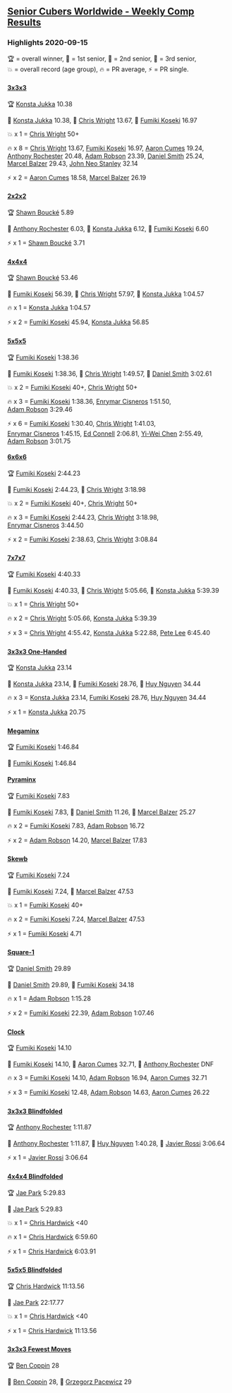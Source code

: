 <style>table {white-space: nowrap;}</style>

## [Senior Cubers Worldwide - Weekly Comp Results](/scw-comp/results/)
### Highlights 2020-09-15

<span style="white-space: nowrap;">🏆 = overall winner</span>, <span style="white-space: nowrap;">🥇 = 1st senior</span>, <span style="white-space: nowrap;">🥈 = 2nd senior</span>, <span style="white-space: nowrap;">🥉 = 3rd senior</span>, <span style="white-space: nowrap;">💥 = overall record (age group)</span>, <span style="white-space: nowrap;">🔥 = PR average</span>, <span style="white-space: nowrap;">⚡ = PR single</span>.

#### [3x3x3](333.md)

<span style="white-space: nowrap;">🏆 [Konsta Jukka](../../persons/konsta_jukka/333.md) 10.38</span>

<span style="white-space: nowrap;">🥇 [Konsta Jukka](../../persons/konsta_jukka/333.md) 10.38</span>, <span style="white-space: nowrap;">🥈 [Chris Wright](../../persons/chris_wright/333.md) 13.67</span>, <span style="white-space: nowrap;">🥉 [Fumiki Koseki](../../persons/fumiki_koseki/333.md) 16.97</span>

💥 x 1 = <span style="white-space: nowrap;">[Chris Wright](../../persons/chris_wright/333.md) 50+</span>

🔥 x 8 = <span style="white-space: nowrap;">[Chris Wright](../../persons/chris_wright/333.md) 13.67</span>, <span style="white-space: nowrap;">[Fumiki Koseki](../../persons/fumiki_koseki/333.md) 16.97</span>, <span style="white-space: nowrap;">[Aaron Cumes](../../persons/aaron_cumes/333.md) 19.24</span>, <span style="white-space: nowrap;">[Anthony Rochester](../../persons/anthony_rochester/333.md) 20.48</span>, <span style="white-space: nowrap;">[Adam Robson](../../persons/adam_robson/333.md) 23.39</span>, <span style="white-space: nowrap;">[Daniel Smith](../../persons/daniel_smith/333.md) 25.24</span>, <span style="white-space: nowrap;">[Marcel Balzer](../../persons/marcel_balzer/333.md) 29.43</span>, <span style="white-space: nowrap;">[John Neo Stanley](../../persons/john_neo_stanley/333.md) 32.14</span>

⚡ x 2 = <span style="white-space: nowrap;">[Aaron Cumes](../../persons/aaron_cumes/333.md) 18.58</span>, <span style="white-space: nowrap;">[Marcel Balzer](../../persons/marcel_balzer/333.md) 26.19</span>

#### [2x2x2](222.md)

<span style="white-space: nowrap;">🏆 [Shawn Boucké](../../persons/shawn_boucke/222.md) 5.89</span>

<span style="white-space: nowrap;">🥇 [Anthony Rochester](../../persons/anthony_rochester/222.md) 6.03</span>, <span style="white-space: nowrap;">🥈 [Konsta Jukka](../../persons/konsta_jukka/222.md) 6.12</span>, <span style="white-space: nowrap;">🥉 [Fumiki Koseki](../../persons/fumiki_koseki/222.md) 6.60</span>

⚡ x 1 = <span style="white-space: nowrap;">[Shawn Boucké](../../persons/shawn_boucke/222.md) 3.71</span>

#### [4x4x4](444.md)

<span style="white-space: nowrap;">🏆 [Shawn Boucké](../../persons/shawn_boucke/444.md) 53.46</span>

<span style="white-space: nowrap;">🥇 [Fumiki Koseki](../../persons/fumiki_koseki/444.md) 56.39</span>, <span style="white-space: nowrap;">🥈 [Chris Wright](../../persons/chris_wright/444.md) 57.97</span>, <span style="white-space: nowrap;">🥉 [Konsta Jukka](../../persons/konsta_jukka/444.md) 1:04.57</span>

🔥 x 1 = <span style="white-space: nowrap;">[Konsta Jukka](../../persons/konsta_jukka/444.md) 1:04.57</span>

⚡ x 2 = <span style="white-space: nowrap;">[Fumiki Koseki](../../persons/fumiki_koseki/444.md) 45.94</span>, <span style="white-space: nowrap;">[Konsta Jukka](../../persons/konsta_jukka/444.md) 56.85</span>

#### [5x5x5](555.md)

<span style="white-space: nowrap;">🏆 [Fumiki Koseki](../../persons/fumiki_koseki/555.md) 1:38.36</span>

<span style="white-space: nowrap;">🥇 [Fumiki Koseki](../../persons/fumiki_koseki/555.md) 1:38.36</span>, <span style="white-space: nowrap;">🥈 [Chris Wright](../../persons/chris_wright/555.md) 1:49.57</span>, <span style="white-space: nowrap;">🥉 [Daniel Smith](../../persons/daniel_smith/555.md) 3:02.61</span>

💥 x 2 = <span style="white-space: nowrap;">[Fumiki Koseki](../../persons/fumiki_koseki/555.md) 40+</span>, <span style="white-space: nowrap;">[Chris Wright](../../persons/chris_wright/555.md) 50+</span>

🔥 x 3 = <span style="white-space: nowrap;">[Fumiki Koseki](../../persons/fumiki_koseki/555.md) 1:38.36</span>, <span style="white-space: nowrap;">[Enrymar Cisneros](../../persons/enrymar_cisneros/555.md) 1:51.50</span>, <span style="white-space: nowrap;">[Adam Robson](../../persons/adam_robson/555.md) 3:29.46</span>

⚡ x 6 = <span style="white-space: nowrap;">[Fumiki Koseki](../../persons/fumiki_koseki/555.md) 1:30.40</span>, <span style="white-space: nowrap;">[Chris Wright](../../persons/chris_wright/555.md) 1:41.03</span>, <span style="white-space: nowrap;">[Enrymar Cisneros](../../persons/enrymar_cisneros/555.md) 1:45.15</span>, <span style="white-space: nowrap;">[Ed Connell](../../persons/ed_connell/555.md) 2:06.81</span>, <span style="white-space: nowrap;">[Yi-Wei Chen](../../persons/yi_wei_chen/555.md) 2:55.49</span>, <span style="white-space: nowrap;">[Adam Robson](../../persons/adam_robson/555.md) 3:01.75</span>

#### [6x6x6](666.md)

<span style="white-space: nowrap;">🏆 [Fumiki Koseki](../../persons/fumiki_koseki/666.md) 2:44.23</span>

<span style="white-space: nowrap;">🥇 [Fumiki Koseki](../../persons/fumiki_koseki/666.md) 2:44.23</span>, <span style="white-space: nowrap;">🥈 [Chris Wright](../../persons/chris_wright/666.md) 3:18.98</span>

💥 x 2 = <span style="white-space: nowrap;">[Fumiki Koseki](../../persons/fumiki_koseki/666.md) 40+</span>, <span style="white-space: nowrap;">[Chris Wright](../../persons/chris_wright/666.md) 50+</span>

🔥 x 3 = <span style="white-space: nowrap;">[Fumiki Koseki](../../persons/fumiki_koseki/666.md) 2:44.23</span>, <span style="white-space: nowrap;">[Chris Wright](../../persons/chris_wright/666.md) 3:18.98</span>, <span style="white-space: nowrap;">[Enrymar Cisneros](../../persons/enrymar_cisneros/666.md) 3:44.50</span>

⚡ x 2 = <span style="white-space: nowrap;">[Fumiki Koseki](../../persons/fumiki_koseki/666.md) 2:38.63</span>, <span style="white-space: nowrap;">[Chris Wright](../../persons/chris_wright/666.md) 3:08.84</span>

#### [7x7x7](777.md)

<span style="white-space: nowrap;">🏆 [Fumiki Koseki](../../persons/fumiki_koseki/777.md) 4:40.33</span>

<span style="white-space: nowrap;">🥇 [Fumiki Koseki](../../persons/fumiki_koseki/777.md) 4:40.33</span>, <span style="white-space: nowrap;">🥈 [Chris Wright](../../persons/chris_wright/777.md) 5:05.66</span>, <span style="white-space: nowrap;">🥉 [Konsta Jukka](../../persons/konsta_jukka/777.md) 5:39.39</span>

💥 x 1 = <span style="white-space: nowrap;">[Chris Wright](../../persons/chris_wright/777.md) 50+</span>

🔥 x 2 = <span style="white-space: nowrap;">[Chris Wright](../../persons/chris_wright/777.md) 5:05.66</span>, <span style="white-space: nowrap;">[Konsta Jukka](../../persons/konsta_jukka/777.md) 5:39.39</span>

⚡ x 3 = <span style="white-space: nowrap;">[Chris Wright](../../persons/chris_wright/777.md) 4:55.42</span>, <span style="white-space: nowrap;">[Konsta Jukka](../../persons/konsta_jukka/777.md) 5:22.88</span>, <span style="white-space: nowrap;">[Pete Lee](../../persons/pete_lee/777.md) 6:45.40</span>

#### [3x3x3 One-Handed](333oh.md)

<span style="white-space: nowrap;">🏆 [Konsta Jukka](../../persons/konsta_jukka/333oh.md) 23.14</span>

<span style="white-space: nowrap;">🥇 [Konsta Jukka](../../persons/konsta_jukka/333oh.md) 23.14</span>, <span style="white-space: nowrap;">🥈 [Fumiki Koseki](../../persons/fumiki_koseki/333oh.md) 28.76</span>, <span style="white-space: nowrap;">🥉 [Huy Nguyen](../../persons/huy_nguyen/333oh.md) 34.44</span>

🔥 x 3 = <span style="white-space: nowrap;">[Konsta Jukka](../../persons/konsta_jukka/333oh.md) 23.14</span>, <span style="white-space: nowrap;">[Fumiki Koseki](../../persons/fumiki_koseki/333oh.md) 28.76</span>, <span style="white-space: nowrap;">[Huy Nguyen](../../persons/huy_nguyen/333oh.md) 34.44</span>

⚡ x 1 = <span style="white-space: nowrap;">[Konsta Jukka](../../persons/konsta_jukka/333oh.md) 20.75</span>

#### [Megaminx](minx.md)

<span style="white-space: nowrap;">🏆 [Fumiki Koseki](../../persons/fumiki_koseki/minx.md) 1:46.84</span>

<span style="white-space: nowrap;">🥇 [Fumiki Koseki](../../persons/fumiki_koseki/minx.md) 1:46.84</span>

#### [Pyraminx](pyram.md)

<span style="white-space: nowrap;">🏆 [Fumiki Koseki](../../persons/fumiki_koseki/pyram.md) 7.83</span>

<span style="white-space: nowrap;">🥇 [Fumiki Koseki](../../persons/fumiki_koseki/pyram.md) 7.83</span>, <span style="white-space: nowrap;">🥈 [Daniel Smith](../../persons/daniel_smith/pyram.md) 11.26</span>, <span style="white-space: nowrap;">🥉 [Marcel Balzer](../../persons/marcel_balzer/pyram.md) 25.27</span>

🔥 x 2 = <span style="white-space: nowrap;">[Fumiki Koseki](../../persons/fumiki_koseki/pyram.md) 7.83</span>, <span style="white-space: nowrap;">[Adam Robson](../../persons/adam_robson/pyram.md) 16.72</span>

⚡ x 2 = <span style="white-space: nowrap;">[Adam Robson](../../persons/adam_robson/pyram.md) 14.20</span>, <span style="white-space: nowrap;">[Marcel Balzer](../../persons/marcel_balzer/pyram.md) 17.83</span>

#### [Skewb](skewb.md)

<span style="white-space: nowrap;">🏆 [Fumiki Koseki](../../persons/fumiki_koseki/skewb.md) 7.24</span>

<span style="white-space: nowrap;">🥇 [Fumiki Koseki](../../persons/fumiki_koseki/skewb.md) 7.24</span>, <span style="white-space: nowrap;">🥈 [Marcel Balzer](../../persons/marcel_balzer/skewb.md) 47.53</span>

💥 x 1 = <span style="white-space: nowrap;">[Fumiki Koseki](../../persons/fumiki_koseki/skewb.md) 40+</span>

🔥 x 2 = <span style="white-space: nowrap;">[Fumiki Koseki](../../persons/fumiki_koseki/skewb.md) 7.24</span>, <span style="white-space: nowrap;">[Marcel Balzer](../../persons/marcel_balzer/skewb.md) 47.53</span>

⚡ x 1 = <span style="white-space: nowrap;">[Fumiki Koseki](../../persons/fumiki_koseki/skewb.md) 4.71</span>

#### [Square-1](sq1.md)

<span style="white-space: nowrap;">🏆 [Daniel Smith](../../persons/daniel_smith/sq1.md) 29.89</span>

<span style="white-space: nowrap;">🥇 [Daniel Smith](../../persons/daniel_smith/sq1.md) 29.89</span>, <span style="white-space: nowrap;">🥈 [Fumiki Koseki](../../persons/fumiki_koseki/sq1.md) 34.18</span>

🔥 x 1 = <span style="white-space: nowrap;">[Adam Robson](../../persons/adam_robson/sq1.md) 1:15.28</span>

⚡ x 2 = <span style="white-space: nowrap;">[Fumiki Koseki](../../persons/fumiki_koseki/sq1.md) 22.39</span>, <span style="white-space: nowrap;">[Adam Robson](../../persons/adam_robson/sq1.md) 1:07.46</span>

#### [Clock](clock.md)

<span style="white-space: nowrap;">🏆 [Fumiki Koseki](../../persons/fumiki_koseki/clock.md) 14.10</span>

<span style="white-space: nowrap;">🥇 [Fumiki Koseki](../../persons/fumiki_koseki/clock.md) 14.10</span>, <span style="white-space: nowrap;">🥈 [Aaron Cumes](../../persons/aaron_cumes/clock.md) 32.71</span>, <span style="white-space: nowrap;">🥉 [Anthony Rochester](../../persons/anthony_rochester/clock.md) DNF</span>

🔥 x 3 = <span style="white-space: nowrap;">[Fumiki Koseki](../../persons/fumiki_koseki/clock.md) 14.10</span>, <span style="white-space: nowrap;">[Adam Robson](../../persons/adam_robson/clock.md) 16.94</span>, <span style="white-space: nowrap;">[Aaron Cumes](../../persons/aaron_cumes/clock.md) 32.71</span>

⚡ x 3 = <span style="white-space: nowrap;">[Fumiki Koseki](../../persons/fumiki_koseki/clock.md) 12.48</span>, <span style="white-space: nowrap;">[Adam Robson](../../persons/adam_robson/clock.md) 14.63</span>, <span style="white-space: nowrap;">[Aaron Cumes](../../persons/aaron_cumes/clock.md) 26.22</span>

#### [3x3x3 Blindfolded](333bf.md)

<span style="white-space: nowrap;">🏆 [Anthony Rochester](../../persons/anthony_rochester/333bf.md) 1:11.87</span>

<span style="white-space: nowrap;">🥇 [Anthony Rochester](../../persons/anthony_rochester/333bf.md) 1:11.87</span>, <span style="white-space: nowrap;">🥈 [Huy Nguyen](../../persons/huy_nguyen/333bf.md) 1:40.28</span>, <span style="white-space: nowrap;">🥉 [Javier Rossi](../../persons/javier_rossi/333bf.md) 3:06.64</span>

⚡ x 1 = <span style="white-space: nowrap;">[Javier Rossi](../../persons/javier_rossi/333bf.md) 3:06.64</span>

#### [4x4x4 Blindfolded](444bf.md)

<span style="white-space: nowrap;">🏆 [Jae Park](../../persons/jae_park/444bf.md) 5:29.83</span>

<span style="white-space: nowrap;">🥇 [Jae Park](../../persons/jae_park/444bf.md) 5:29.83</span>

💥 x 1 = <span style="white-space: nowrap;">[Chris Hardwick](../../persons/chris_hardwick/444bf.md) <40</span>

🔥 x 1 = <span style="white-space: nowrap;">[Chris Hardwick](../../persons/chris_hardwick/444bf.md) 6:59.60</span>

⚡ x 1 = <span style="white-space: nowrap;">[Chris Hardwick](../../persons/chris_hardwick/444bf.md) 6:03.91</span>

#### [5x5x5 Blindfolded](555bf.md)

<span style="white-space: nowrap;">🏆 [Chris Hardwick](../../persons/chris_hardwick/555bf.md) 11:13.56</span>

<span style="white-space: nowrap;">🥇 [Jae Park](../../persons/jae_park/555bf.md) 22:17.77</span>

💥 x 1 = <span style="white-space: nowrap;">[Chris Hardwick](../../persons/chris_hardwick/555bf.md) <40</span>

⚡ x 1 = <span style="white-space: nowrap;">[Chris Hardwick](../../persons/chris_hardwick/555bf.md) 11:13.56</span>

#### [3x3x3 Fewest Moves](333fm.md)

<span style="white-space: nowrap;">🏆 [Ben Coppin](../../persons/ben_coppin/333fm.md) 28</span>

<span style="white-space: nowrap;">🥇 [Ben Coppin](../../persons/ben_coppin/333fm.md) 28</span>, <span style="white-space: nowrap;">🥈 [Grzegorz Pacewicz](../../persons/grzegorz_pacewicz/333fm.md) 29</span>


<!-- Global site tag (gtag.js) - Google Analytics -->
<script async src="https://www.googletagmanager.com/gtag/js?id=UA-86348435-3"></script>
<script>window.dataLayer = window.dataLayer || []; function gtag() {dataLayer.push(arguments);} gtag('js', new Date()); gtag('config', 'UA-86348435-3');</script>
